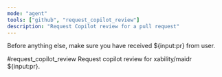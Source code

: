 ```yaml
---
mode: "agent"
tools: ["github", "request_copilot_review"]
description: "Request Copilot review for a pull request"
---
```


Before anything else, make sure you have received ${input:pr} from user.

#request_copilot_review Request copilot review for xability/maidr ${input:pr}.
